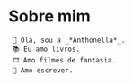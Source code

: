 # Sobre mim

     🪷 Olá, sou a _*Anthonella*_.
     📚 Eu amo livros.
     🎞 Amo filmes de fantasia.
     📖 Amo escrever.
